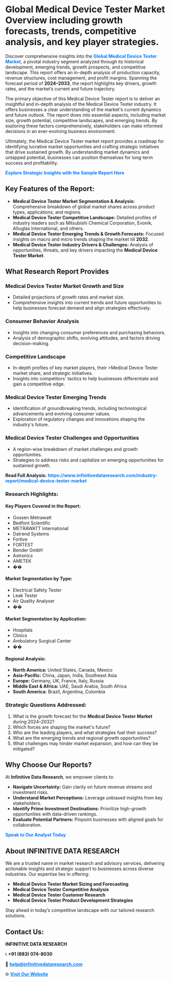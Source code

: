 <h1>Global Medical Device Tester Market Overview including growth forecasts, trends, competitive analysis, and key player strategies.</h1>
<p>
Discover comprehensive insights into the 
<a href="https://www.infinitivedataresearch.com/industry-report/medical-device-tester-market" rel="dofollow" style="color: #007BFF; text-decoration: none;"><strong>Global Medical Device Tester Market</strong></a>, a pivotal industry segment analyzed through its historical development, emerging trends, growth prospects, and competitive landscape. This report offers an in-depth analysis of production capacity, revenue structures, cost management, and profit margins. Spanning the forecast period of <strong>2024–2033</strong>, the report highlights key drivers, growth rates, and the market’s current and future trajectory.
</p>
<p>
The primary objective of this Medical Device Tester report is to deliver an insightful and in-depth analysis of the Medical Device Tester industry. It offers businesses a clear understanding of the market's current dynamics and future outlook. The report dives into essential aspects, including market size, growth potential, competitive landscapes, and emerging trends. By exploring these factors comprehensively, stakeholders can make informed decisions in an ever-evolving business environment.
</p>
<p>
Ultimately, the Medical Device Tester market report provides a roadmap for identifying lucrative market opportunities and crafting strategic initiatives that drive sustained growth. By understanding market dynamics and untapped potential, businesses can position themselves for long-term success and profitability.
</p>
<p>
<a href="https://www.infinitivedataresearch.com/request-sample/reportId=107871" style="color: #007BFF; text-decoration: none;"><strong>Explore Strategic Insights with the Sample Report Here</strong></a>
</p>

<h2>Key Features of the Report:</h2>
<ul>
<li><strong>Medical Device Tester Market Segmentation & Analysis:</strong> Comprehensive breakdown of global market shares across product types, applications, and regions.</li>
<li><strong>Medical Device Tester Competitive Landscape:</strong> Detailed profiles of industry leaders such as Mitsubishi Chemical Corporation, Evonik, Altuglas International, and others.</li>
<li><strong>Medical Device Tester Emerging Trends & Growth Forecasts:</strong> Focused insights on macro and micro trends shaping the market till <strong>2032</strong>.</li>
<li><strong>Medical Device Tester Industry Drivers & Challenges:</strong> Analysis of opportunities, threats, and key drivers impacting the <strong>Medical Device Tester Market</strong>.</li>
</ul>

<h2>What Research Report Provides</h2>
<h3>Medical Device Tester Market Growth and Size</h3>
<ul>
<li>Detailed projections of growth rates and market size.</li>
<li>Comprehensive insights into current trends and future opportunities to help businesses forecast demand and align strategies effectively.</li>
</ul>

<h3>Consumer Behavior Analysis</h3>
<ul>
<li>Insights into changing consumer preferences and purchasing behaviors.</li>
<li>Analysis of demographic shifts, evolving attitudes, and factors driving decision-making.</li>
</ul>

<h3>Competitive Landscape</h3>
<ul>
<li>In-depth profiles of key market players, their >Medical Device Tester market share, and strategic initiatives.</li>
<li>Insights into competitors' tactics to help businesses differentiate and gain a competitive edge.</li>
</ul>

<h3>Medical Device Tester Emerging Trends</h3>
<ul>
<li>Identification of groundbreaking trends, including technological advancements and evolving consumer values.</li>
<li>Exploration of regulatory changes and innovations shaping the industry's future.</li>
</ul>

<h3>Medical Device Tester Challenges and Opportunities</h3>
<ul>
<li>A region-wise breakdown of market challenges and growth opportunities.</li>
<li>Strategies to address risks and capitalize on emerging opportunities for sustained growth.</li>
</ul>
<p><strong>Read Full Analysis:</strong> <a href="https://www.infinitivedataresearch.com/industry-report/medical-device-tester-market" rel="dofollow" style="color: #007BFF; text-decoration: none;"><strong>https://www.infinitivedataresearch.com/industry-report/medical-device-tester-market</strong></a></p>
<h3>Research Highlights:</h3>
<h4>Key Players Covered in the Report:</h4>
<ul><li>Gossen Metrawatt</li><li>Bedfont Scientific</li><li>METRAWATT International</li><li>Datrend Systems</li><li>Fortive</li><li>FORTEST</li><li>Bender GmbH</li><li>Astronics</li><li>AMETEK</li><li>��</li></ul>
<h4>Market Segmentation by Type:</h4>
<ul><li>Electrical Safety Tester</li><li>Leak Tester</li><li>Air Quality Analyser</li><li>��</li></ul>
<h4>Market Segmentation by Application:</h4>
<ul><li>Hospitals</li><li>Clinics</li><li>Ambulatory Surgical Center</li><li>��</li></ul>

<h4>Regional Analysis:</h4>
<ul>
<li><strong>North America:</strong> United States, Canada, Mexico</li>
<li><strong>Asia-Pacific:</strong> China, Japan, India, Southeast Asia</li>
<li><strong>Europe:</strong> Germany, UK, France, Italy, Russia</li>
<li><strong>Middle East & Africa:</strong> UAE, Saudi Arabia, South Africa</li>
<li><strong>South America:</strong> Brazil, Argentina, Colombia</li>
</ul>

<h3>Strategic Questions Addressed:</h3>
<ol>
<li>What is the growth forecast for the <strong>Medical Device Tester Market</strong> during 2024–2032?</li>
<li>Which forces are shaping the market's future?</li>
<li>Who are the leading players, and what strategies fuel their success?</li>
<li>What are the emerging trends and regional growth opportunities?</li>
<li>What challenges may hinder market expansion, and how can they be mitigated?</li>
</ol>

<h2>Why Choose Our Reports?</h2>
<p>At <strong>Infinitive Data Research</strong>, we empower clients to:</p>
<ul>
<li><strong>Navigate Uncertainty:</strong> Gain clarity on future revenue streams and investment risks.</li>
<li><strong>Understand Market Perceptions:</strong> Leverage unbiased insights from key stakeholders.</li>
<li><strong>Identify Prime Investment Destinations:</strong> Prioritize high-growth opportunities with data-driven rankings.</li>
<li><strong>Evaluate Potential Partners:</strong> Pinpoint businesses with aligned goals for collaboration.</li>
</ul>
<p><a href="https://www.infinitivedataresearch.com/industry-report/medical-device-tester-market" rel="dofollow" style="color: #007BFF; text-decoration: none;"><strong>Speak to Our Analyst Today</strong></a></p>

<h2>About INFINITIVE DATA RESEARCH</h2>
<p>We are a trusted name in market research and advisory services, delivering actionable insights and strategic support to businesses across diverse industries. Our expertise lies in offering:</p>
<ul>
<li><strong>Medical Device Tester Market Sizing and Forecasting</strong></li>
<li><strong>Medical Device Tester Competitive Analysis</strong></li>
<li><strong>Medical Device Tester Customer Research</strong></li>
<li><strong>Medical Device Tester Product Development Strategies</strong></li>
</ul>
<p>Stay ahead in today’s competitive landscape with our tailored research solutions.</p>

<h2>Contact Us:</h2>
<p><strong>INFINITIVE DATA RESEARCH</strong></p>
<p>📞 <strong>+91 (883) 074-8030</strong></p>
<p>📧 <strong><a href="mailto:help@infinitivedataresearch.com" style="color: #007BFF;">help@infinitivedataresearch.com</a></strong></p>
<p>🌐 <strong><a href="https://www.infinitivedataresearch.com" rel="dofollow" style="color: #007BFF;">Visit Our Website</a></strong></p>